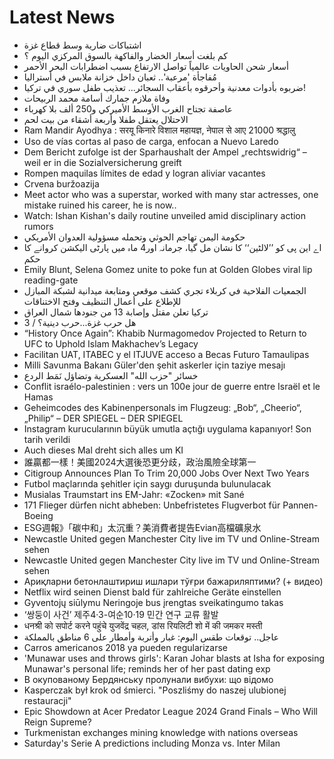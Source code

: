 # Latest News
-  اشتباكات ضارية وسط قطاع غزة
-  كم بلغت أسعار الخضار والفاكهة بالسوق المركزي اليوم ؟
-  أسعار شحن الحاويات عالمياً تواصل الارتفاع بسبب اضطرابات البحر الأحمر
-  مُفاجأة 'مرعبة'.. ثعبان داخل خزانة ملابس في أستراليا
-  ضربوه بأدوات معدنية وأحرقوه بأعقاب السجائر... تعذيب طفل سوري في تركيا!
-  وفاة ملازم جمارك أسامة محمد الربيحات
-  عاصفة تجتاح الغرب الأوسط الأميركي و250 ألف بلا كهرباء
-  الاحتلال يعتقل طفلا وأربعة أشقاء من بيت لحم
-  Ram Mandir Ayodhya : सरयू किनारे विशाल महायज्ञ, नेपाल से आए 21000 श्रद्धालु
-  Uso de vías cortas al paso de carga, enfocan a Nuevo Laredo
-  Dem Bericht zufolge ist der Sparhaushalt der Ampel „rechtswidrig“ – weil er in die Sozialversicherung greift
-  Rompen maquilas límites de edad y logran aliviar vacantes
-  Crvena buržoaziјa
-  Meet actor who was a superstar, worked with many star actresses, one mistake ruined his career, he is now..
-  Watch: Ishan Kishan's daily routine unveiled amid disciplinary action rumors
-  حكومة اليمن تهاجم الحوثي وتحمله مسؤولية العدوان الأمريكي
-  اے این پی کو ’’لالٹین‘‘ کا نشان مل گیا، جرمانہ اور4 ماہ میں پارٹی الیکشن کروانے کا حکم
-  Emily Blunt, Selena Gomez unite to poke fun at Golden Globes viral lip reading-gate
-  الجمعيات الفلاحية في كربلاء تجري كشف موقعي ومتابعة ميدانية لشبكة المبازل للإطلاع على أعمال التنظيف وفتح الاختناقات
-  تركيا تعلن مقتل وإصابة 13 من جنودها شمال العراق
-  هل حرب غزة...حرب دينية؟ / 3
-  “History Once Again”: Khabib Nurmagomedov Projected to Return to UFC to Uphold Islam Makhachev’s Legacy
-  Facilitan UAT, ITABEC y el ITJUVE acceso a Becas Futuro Tamaulipas
-  Milli Savunma Bakanı Güler'den şehit askerler için taziye mesajı
-  خسائر "حزب الله" العسكرية وتضاؤل نَمَط الردع
-  Conflit israélo-palestinien : vers un 100e jour de guerre entre Israël et le Hamas
-  Geheimcodes des Kabinenpersonals im Flugzeug: „Bob“, „Cheerio“, „Philip“ – DER SPIEGEL – DER SPIEGEL
-  Instagram kurucularının büyük umutla açtığı uygulama kapanıyor! Son tarih verildi
-  Auch dieses Mal dreht sich alles um KI
-  誰贏都一樣！美國2024大選後恐更分歧，政治風險全球第一
-  Citigroup Announces Plan To Trim 20,000 Jobs Over Next Two Years
-  Futbol maçlarında şehitler için saygı duruşunda bulunulacak
-  Musialas Traumstart ins EM-Jahr: «Zocken» mit Sané
-  171 Flieger dürfen nicht abheben: Unbefristetes Flugverbot für Pannen-Boeing
-  ESG週報》「碳中和」太沉重？美消費者提告Evian高檔礦泉水
-  Newcastle United gegen Manchester City live im TV und Online-Stream sehen
-  Newcastle United gegen Manchester City live im TV und Online-Stream sehen
-  Ариқларни бетонлаштириш ишлари тўғри бажариляптими? (+ видео)
-  Netflix wird seinen Dienst bald für zahlreiche Geräte einstellen
-  Gyventojų siūlymu Neringoje bus įrengtas sveikatingumo takas
-  ‘쌍둥이 사건’ 제주4·3-여순10·19 민간 연구 교류 활발
-  धनश्री को सपोर्ट करने पहुंचे युजवेंद्र चहल, डांस रियलिटी शो में की जमकर मस्ती
-  عاجل.. توقعات طقس اليوم: غبار وأتربة وأمطار على 6 مناطق بالمملكة
-  Carros americanos 2018 ya pueden regularizarse
-  'Munawar uses and throws girls': Karan Johar blasts at Isha for exposing Munawar's personal life; reminds her of her past dating exp
-  В окупованому Бердянську пролунали вибухи: що відомо
-  Kasperczak był krok od śmierci. "Poszliśmy do naszej ulubionej restauracji"
-  Epic Showdown at Acer Predator League 2024 Grand Finals – Who Will Reign Supreme?
-  Turkmenistan exchanges mining knowledge with nations overseas
-  Saturday's Serie A predictions including Monza vs. Inter Milan
